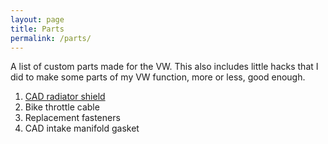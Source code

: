 ```yaml
---
layout: page
title: Parts
permalink: /parts/
---
```


A list of custom parts made for the VW. This also includes little hacks that I did to make some parts of my VW function, more or less, good enough.

1. [CAD radiator shield](/_posts/2022-02-13-cadradiatorshield.markdown)
2. Bike throttle cable
3. Replacement fasteners
4. CAD intake manifold gasket
